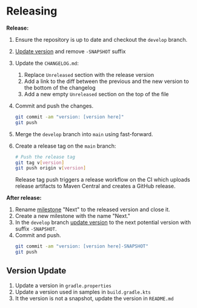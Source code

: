 # Releasing

**Release:**

1. Ensure the repository is up to date and checkout the `develop` branch.

2. [Update version](#version-update) and remove `-SNAPSHOT` suffix

3. Update the `CHANGELOG.md`:
   1. Replace `Unreleased` section with the release version
   2. Add a link to the diff between the previous and the new version to the bottom of the changelog
   3. Add a new empty `Unreleased` section on the top of the file

4. Commit and push the changes.
   ```bash
   git commit -am "version: [version here]"
   git push
   ```

5. Merge the `develop` branch into `main` using fast-forward. 

6. Create a release tag on the `main` branch:
   ```bash
   # Push the release tag
   git tag v[version]
   git push origin v[version]
   ```
   Release tag push triggers a release workflow on the CI which uploads release artifacts to Maven Central and creates a GitHub release.

**After release:**

1. Rename [milestone](https://github.com/RedMadRobot/gradle-infrastructure/milestones) "Next" to the released version and close it.
2. Create a new milestone with the name "Next."
3. In the `develop` branch [update version](#version-update) to the next potential version with suffix `-SNAPSHOT`.
4. Commit and push.
   ```bash
   git commit -am "version: [version here]-SNAPSHOT"
   git push
   ```

## Version Update

1. Update a version in `gradle.properties`
2. Update a version used in samples in `build.gradle.kts`
3. It the version is not a snapshot, update the version in `README.md`
